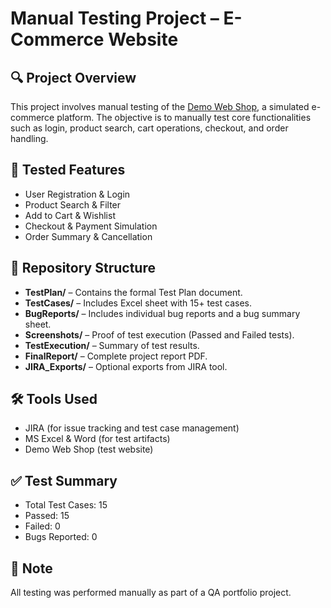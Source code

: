 # Manual Testing Project – E-Commerce Website

## 🔍 Project Overview
This project involves manual testing of the [Demo Web Shop](https://demowebshop.tricentis.com), a simulated e-commerce platform. The objective is to manually test core functionalities such as login, product search, cart operations, checkout, and order handling.

## 🧪 Tested Features
- User Registration & Login
- Product Search & Filter
- Add to Cart & Wishlist
- Checkout & Payment Simulation
- Order Summary & Cancellation

## 📁 Repository Structure

- **TestPlan/** – Contains the formal Test Plan document.
- **TestCases/** – Includes Excel sheet with 15+ test cases.
- **BugReports/** – Includes individual bug reports and a bug summary sheet.
- **Screenshots/** – Proof of test execution (Passed and Failed tests).
- **TestExecution/** – Summary of test results.
- **FinalReport/** – Complete project report PDF.
- **JIRA_Exports/** – Optional exports from JIRA tool.

## 🛠 Tools Used
- JIRA (for issue tracking and test case management)
- MS Excel & Word (for test artifacts)
- Demo Web Shop (test website)

## ✅ Test Summary
- Total Test Cases: 15
- Passed: 15
- Failed: 0
- Bugs Reported: 0

## 📌 Note
All testing was performed manually as part of a QA portfolio project.

